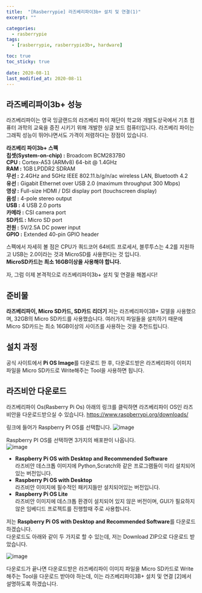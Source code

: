 ```yaml
---
title:  "[Rasberrypie] 라즈베리파이3b+ 설치 및 연결(1)"
excerpt: ""

categories:
  - rasberrypie
tags:
  - [rasberrypie, rasberrypie3b+, hardware]

toc: true
toc_sticky: true
 
date: 2020-08-11
last_modified_at: 2020-08-11
---
```



## 라즈베리파이3b+ 성능

라즈베리파이는 영국 잉글랜드의 라즈베리 파이 재단이 학교와 개발도상국에서 기초 컴퓨터 과학의 교육을 증진 시키기 위해 개발한 싱글 보드 컴퓨터입니다.
라즈베리 파이는 그래픽 성능이 뛰어나면서도 가격이 저렴하다는 장점이 있습니다.

**라즈베리 파이3b+ 스펙**  
**칩셋(System-on-chip) :**  Broadcom BCM2837B0  
**CPU :** Cortex-A53 (ARMv8) 64-bit @ 1.4GHz  
**RAM :** 1GB LPDDR2 SDRAM  
**무선 :** 2.4GHz and 5GHz IEEE 802.11.b/g/n/ac wireless LAN, Bluetooth 4.2  
**유선 :** Gigabit Ethernet over USB 2.0 (maximum throughput 300 Mbps)  
**영상 :** Full-size HDMI / DSI display port (touchscreen display)  
**음성 :** 4-pole stereo output  
**USB :** 4 USB 2.0 ports  
**카메라 :**  CSI camera port  
**SD카드 :**  Micro SD port  
**전원 :** 5V/2.5A DC power input  
**GPIO :**  Extended 40-pin GPIO header  


스펙에서 자세히 볼 점은 CPU가 쿼드코어 64비트 프로세서, 블루투스는 4.2를 지원하고 USB는 2.0이라는 것과 MicroSD를 사용한다는 것 입니다.  
**MicroSD카드는 최소 16GB이상을 사용해야 합니다.**

자, 그럼 이제 본격적으로 라즈베리파이3b+ 설치 및 연결을 해봅시다!



## 준비물
**라즈베리파이, Micro SD카드, SD카드 리더기**
저는 라즈베리파이3B+ 모델을 사용했으며, 32GB의 Micro SD카드를 사용했습니다.
여러가지 파일들을 설치하기 때문에 Micro SD카드는 최소 16GB이상의 사이즈를 사용하는 것을 추천드립니다.

## 설치 과정
공식 사이트에서 **Pi OS Image**를 다운로드 한 후, 다운로드받은 라즈베리파이 이미지 파일을 Micro SD카드로 Write해주는 Tool을 사용하면 됩니다.

## 라즈비안 다운로드
라즈베리파이 Os(Rasberry Pi Os)
아래의 링크를 클릭하면 라즈베리파이 OS인 라즈비안을 다운로드받으실 수 있습니다.
<https://www.raspberrypi.org/downloads/>  

링크에 들어가 Raspberry PI OS를 선택합니다. 
![image](https://user-images.githubusercontent.com/59803206/89980544-10f27700-dcad-11ea-8957-284e1d8b5fef.png)    

Raspberry PI OS를 선택하면 3가지의 배포판이 나옵니다.  
![image](https://user-images.githubusercontent.com/59803206/89980820-99711780-dcad-11ea-90ce-d98b1355a3ce.png)    

* **Raspberry Pi OS with Desktop and Recommended Software**  
라즈비안 데스크톱 이미지에 Python,Scratch와 같은 프로그램들이 미리 설치되어있는 버전입니다.  
* **Raspberry Pi OS with Desktop**  
라즈비안 이미지에 필수적인 패키지들만 설치되어있는 버전입니다.    
* **Raspberry Pi OS Lite**  
라즈비안 이미지에 데스크톱 환경이 설치되어 있지 않은 버전이며, GUI가 필요하지 않은 임베디드 프로젝트를 진행할때 주로 사용합니다.    


저는 **Raspberry Pi OS with Desktop and Recommended Software**를 다운로드하겠습니다.  
다운로드도 아래와 같이 두 가지로 할 수 있는데, 저는 Download ZIP으로 다운로드 받았습니다.    

![image](https://user-images.githubusercontent.com/59803206/89981291-97f41f00-dcae-11ea-876e-f43677fa1d67.png)      

다운로드가 끝나면 다운로드받은 라즈베리파이 이미지 파일을 Micro SD카드로 Write해주는 Tool을 다운로드 받아야 하는데, 이는 라즈베리파이3B+ 설치 및 연결 [2]에서 설명하도록 하겠습니다.  
